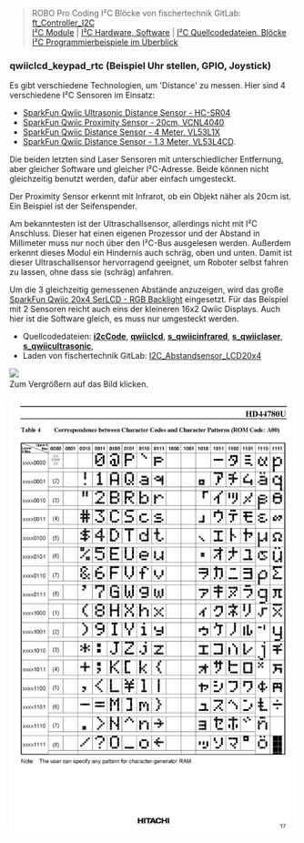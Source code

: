 
> ROBO Pro Coding I²C Blöcke von fischertechnik GitLab: [ft_Controller_I2C](https://git.fischertechnik-cloud.com/i2c/ft_Controller_I2C)\
> [I²C Module](https://elssner.github.io/ft-Controller-I2C/#tabelle-1) |
[I²C Hardware, Software](https://elssner.github.io/ft-Controller-I2C/#ic) |
[I²C Quellcodedateien, Blöcke](https://elssner.github.io/ft-Controller-I2C/#beschreibung-der-quellcodedateien-alphabetisch-geordnet)\
[I²C Programmierbeispiele im Überblick](../examples)


### qwiiclcd_keypad_rtc (Beispiel Uhr stellen, GPIO, Joystick)

Es gibt verschiedene Technologien, um 'Distance' zu messen. Hier sind 4 verschiedene I²C Sensoren im Einsatz: 
* [SparkFun Qwiic Ultrasonic Distance Sensor - HC-SR04](https://www.sparkfun.com/products/17777)
* [SparkFun Qwiic Proximity Sensor - 20cm, VCNL4040](https://www.sparkfun.com/products/15177)
* [SparkFun Qwiic Distance Sensor - 4 Meter, VL53L1X](https://www.sparkfun.com/products/14722)
* [SparkFun Qwiic Distance Sensor - 1.3 Meter, VL53L4CD](https://www.sparkfun.com/products/18993).

Die beiden letzten sind Laser Sensoren mit unterschiedlicher Entfernung, aber gleicher Software und gleicher I²C-Adresse. Beide können nicht gleichzeitig benutzt werden, dafür aber einfach umgesteckt.

Der Proximity Sensor erkennt mit Infrarot, ob ein Objekt näher als 20cm ist. Ein Beispiel ist der Seifenspender.

Am bekanntesten ist der Ultraschallsensor, allerdings nicht mit I²C Anschluss. Dieser hat einen eigenen Prozessor und der Abstand in Millimeter muss nur noch über den I²C-Bus ausgelesen werden.
Außerdem erkennt dieses Modul ein Hindernis auch schräg, oben und unten. Damit ist dieser Ultraschallsensor hervorragend geeignet, um Roboter selbst fahren zu lassen, ohne dass sie (schräg) anfahren.

Um die 3 gleichzeitig gemessenen Abstände anzuzeigen, wird das große [SparkFun Qwiic 20x4 SerLCD - RGB Backlight](https://www.sparkfun.com/products/16398) eingesetzt. 
Für das Beispiel mit 2 Sensoren reicht auch eins der kleineren 16x2 Qwiic Displays. Auch hier ist die Software gleich, es muss nur umgesteckt werden.

* Quellcodedateien: **[i2cCode](../#i2ccodepy)**, **[qwiiclcd](../#qwiiclcdpy)**, **[s_qwiicinfrared](../#s_qwiicinfraredpy)**, **[s_qwiiclaser](../#s_qwiiclaserpy)**, **[s_qwiicultrasonic](../#s_qwiicultrasonicpy)**, 
* Laden von fischertechnik GitLab: [I2C_Abstandsensor_LCD20x4](https://git.fischertechnik-cloud.com/i2c/I2C_Abstandsensor_LCD20x4)

[![](DSC00483_512.JPG)](DSC00483.JPG)\
Zum Vergrößern auf das Bild klicken.

![](zeichensatz.png)
